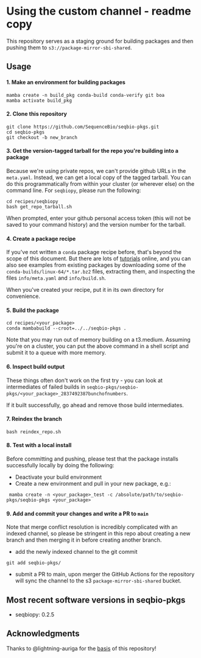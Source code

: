 





# Using the custom channel - readme copy

This repository serves as a staging ground for building packages and then pushing them to `s3://package-mirror-sbi-shared`.

## Usage

#### 1.  Make an environment for building packages

    mamba create -n build_pkg conda-build conda-verify git boa
    mamba activate build_pkg

#### 2.  Clone this repository

    git clone https://github.com/SequenceBio/seqbio-pkgs.git
    cd seqbio-pkgs
    git checkout -b new_branch

#### 3.  Get the version-tagged tarball for the repo you're building into a package

Because we're using private repos, we can't provide github URLs in the `meta.yaml`.  Instead,
we can get a local copy of the tagged tarball.  You can do this programmatically from within
your cluster (or wherever else) on the command line.  For `seqbiopy`, please run the following:

    cd recipes/seqbiopy
    bash get_repo_tarball.sh

When prompted, enter your github personal access token (this will not be saved to your command history) and
the version number for the tarball.

#### 4.  Create a package recipe

If you've not written a `conda` package recipe before, that's beyond the scope of this document.
But there are lots of [tutorials](https://docs.conda.io/projects/conda-build/en/latest/concepts/recipe.html)
online, and you can also see examples from existing packages
by downloading some of the `conda-builds/linux-64/*.tar.bz2` files, extracting them, and inspecting
the files `info/meta.yaml` and `info/build.sh`.

When you've created your recipe, put it in its own directory for convenience.

#### 5.  Build the package

    cd recipes/<your_package>
    conda mambabuild --croot=../../seqbio-pkgs .

Note that you may run out of memory building on a t3.medium.  Assuming you're on a cluster, you can put the above command in a shell script and submit it to a queue with more memory.

#### 6.  Inspect build output

These things often don't work on the first try - you can look at intermediates of failed builds in `seqbio-pkgs/seqbio-pkgs/<your_package>_2837492387bunchofnumbers`.

If it built successfully, go ahead and remove those build intermediates.

#### 7.  Reindex the branch

    bash reindex_repo.sh

#### 8. Test with a local install

Before committing and pushing, please test that the package installs successfully locally by doing the following:
- Deactivate your build environment
- Create a new environment and pull in your new package, e.g.:

```
 mamba create -n <your_package>_test -c /absolute/path/to/seqbio-pkgs/seqbio-pkgs <your_package>
```

#### 9.  Add and commit your changes and write a PR to `main`

Note that merge conflict resolution is incredibly complicated with an indexed channel, so please be stringent in this repo about creating a new branch and then merging it in before creating another branch.

- add the newly indexed channel to the git commit
```
git add seqbio-pkgs/
```
- submit a PR to main, upon merger the GitHub Actions for the repository will sync the channel to the s3 `package-mirror-sbi-shared` bucket.

## Most recent software versions in seqbio-pkgs
- seqbiopy: 0.2.5

## Acknowledgments

Thanks to @lightning-auriga for the [basis](https://github.com/lightning-auriga/conda-builds) of this repository!